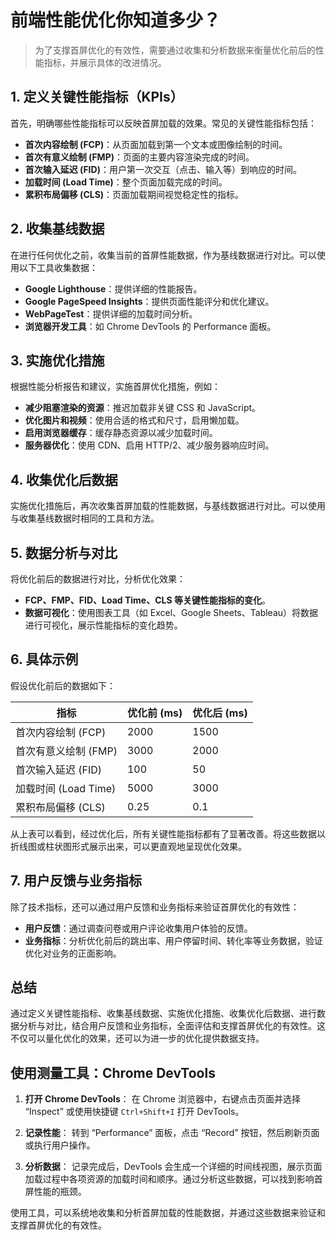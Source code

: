 # 前端性能优化你知道多少？

> 为了支撑首屏优化的有效性，需要通过收集和分析数据来衡量优化前后的性能指标，并展示具体的改进情况。

## 1. 定义关键性能指标（KPIs）

首先，明确哪些性能指标可以反映首屏加载的效果。常见的关键性能指标包括：

- **首次内容绘制 (FCP)**：从页面加载到第一个文本或图像绘制的时间。
- **首次有意义绘制 (FMP)**：页面的主要内容渲染完成的时间。
- **首次输入延迟 (FID)**：用户第一次交互（点击、输入等）到响应的时间。
- **加载时间 (Load Time)**：整个页面加载完成的时间。
- **累积布局偏移 (CLS)**：页面加载期间视觉稳定性的指标。

## 2. 收集基线数据

在进行任何优化之前，收集当前的首屏性能数据，作为基线数据进行对比。可以使用以下工具收集数据：

- **Google Lighthouse**：提供详细的性能报告。
- **Google PageSpeed Insights**：提供页面性能评分和优化建议。
- **WebPageTest**：提供详细的加载时间分析。
- **浏览器开发工具**：如 Chrome DevTools 的 Performance 面板。

## 3. 实施优化措施

根据性能分析报告和建议，实施首屏优化措施，例如：

- **减少阻塞渲染的资源**：推迟加载非关键 CSS 和 JavaScript。
- **优化图片和视频**：使用合适的格式和尺寸，启用懒加载。
- **启用浏览器缓存**：缓存静态资源以减少加载时间。
- **服务器优化**：使用 CDN、启用 HTTP/2、减少服务器响应时间。

## 4. 收集优化后数据

实施优化措施后，再次收集首屏加载的性能数据，与基线数据进行对比。可以使用与收集基线数据时相同的工具和方法。

## 5. 数据分析与对比

将优化前后的数据进行对比，分析优化效果：

- **FCP、FMP、FID、Load Time、CLS 等关键性能指标的变化**。
- **数据可视化**：使用图表工具（如 Excel、Google Sheets、Tableau）将数据进行可视化，展示性能指标的变化趋势。

## 6. 具体示例

假设优化前后的数据如下：

| 指标                 | 优化前 (ms) | 优化后 (ms) |
| -------------------- | ----------- | ----------- |
| 首次内容绘制 (FCP)   | 2000        | 1500        |
| 首次有意义绘制 (FMP) | 3000        | 2000        |
| 首次输入延迟 (FID)   | 100         | 50          |
| 加载时间 (Load Time) | 5000        | 3000        |
| 累积布局偏移 (CLS)   | 0.25        | 0.1         |

从上表可以看到，经过优化后，所有关键性能指标都有了显著改善。将这些数据以折线图或柱状图形式展示出来，可以更直观地呈现优化效果。

## 7. 用户反馈与业务指标

除了技术指标，还可以通过用户反馈和业务指标来验证首屏优化的有效性：

- **用户反馈**：通过调查问卷或用户评论收集用户体验的反馈。
- **业务指标**：分析优化前后的跳出率、用户停留时间、转化率等业务数据，验证优化对业务的正面影响。

## 总结

通过定义关键性能指标、收集基线数据、实施优化措施、收集优化后数据、进行数据分析与对比，结合用户反馈和业务指标，全面评估和支撑首屏优化的有效性。这不仅可以量化优化的效果，还可以为进一步的优化提供数据支持。

## 使用测量工具：Chrome DevTools

1. **打开 Chrome DevTools**：
   在 Chrome 浏览器中，右键点击页面并选择 “Inspect” 或使用快捷键 `Ctrl+Shift+I` 打开 DevTools。

2. **记录性能**：
   转到 “Performance” 面板，点击 “Record” 按钮，然后刷新页面或执行用户操作。

3. **分析数据**：
   记录完成后，DevTools 会生成一个详细的时间线视图，展示页面加载过程中各项资源的加载时间和顺序。通过分析这些数据，可以找到影响首屏性能的瓶颈。

使用工具，可以系统地收集和分析首屏加载的性能数据，并通过这些数据来验证和支撑首屏优化的有效性。
